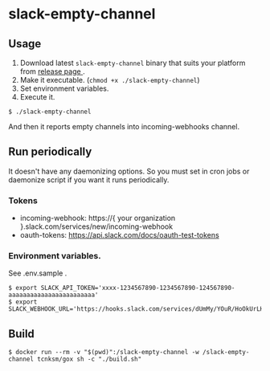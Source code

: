 # slack-empty-channel

## Usage

1. Download latest `slack-empty-channel` binary that suits your platform from [release page ](https://github.com/kitsuyui/slack-empty-channel/releases/).
2. Make it executable. (`chmod +x ./slack-empty-channel`)
3. Set environment variables.
4. Execute it.

```
$ ./slack-empty-channel
```

And then it reports empty channels into incoming-webhooks channel.

## Run periodically

It doesn't have any daemonizing options.
So you must set in cron jobs or daemonize script if you want it runs periodically.

### Tokens

- incoming-webhook: https://{ your organization }.slack.com/services/new/incoming-webhook
- oauth-tokens: https://api.slack.com/docs/oauth-test-tokens

### Environment variables.

See .env.sample .

```console
$ export SLACK_API_TOKEN='xxxx-1234567890-1234567890-124567890-aaaaaaaaaaaaaaaaaaaaaaaa'
$ export SLACK_WEBHOOK_URL='https://hooks.slack.com/services/dUmMy/YOuR/HoOkUrLHeRE'
```

## Build

```
$ docker run --rm -v "$(pwd)":/slack-empty-channel -w /slack-empty-channel tcnksm/gox sh -c "./build.sh"
```
